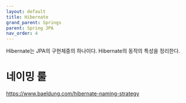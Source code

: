 ```yaml
---
layout: default
title: Hibernate
grand_parent: Springs
parent: Spring JPA
nav_order: 4
---
```


Hibernate는 JPA의 구현체중의 하나이다. Hibernate의 동작의 특성을 정리한다.


# 네이밍 룰
https://www.baeldung.com/hibernate-naming-strategy

